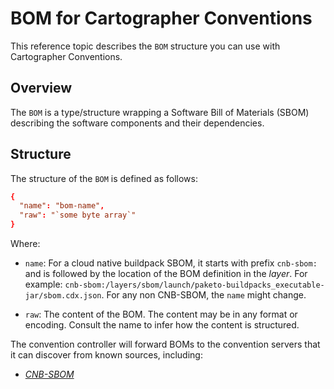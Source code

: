 # BOM for Cartographer Conventions

This reference topic describes the `BOM` structure you can use with Cartographer Conventions.

## Overview

The `BOM` is a type/structure wrapping a Software Bill of Materials (SBOM) describing the software components and their dependencies.

## Structure

The structure of the `BOM` is defined as follows:

```toml
{
  "name": "bom-name",
  "raw": "`some byte array`"
}
```

Where:

  + `name`: For a cloud native buildpack SBOM, it starts with prefix `cnb-sbom:` and is followed by the location of the BOM definition in the *layer*. For example: `cnb-sbom:/layers/sbom/launch/paketo-buildpacks_executable-jar/sbom.cdx.json`. For any non CNB-SBOM, the `name` might change.

  + `raw`: The content of the BOM. The content may be in any format or encoding. Consult the name to infer how the content is structured.

The convention controller will forward BOMs to the convention servers that it can discover from known sources, including:

+ [*CNB-SBOM*](https://github.com/buildpacks/rfcs/blob/main/text/0095-sbom.md)
